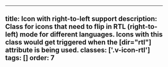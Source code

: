 <!--
 *              © 2025 Visa
 *
 * Licensed under the Apache License, Version 2.0 (the "License");
 * you may not use this file except in compliance with the License.
 * You may obtain a copy of the License at
 *
 *         http://www.apache.org/licenses/LICENSE-2.0
 *
 * Unless required by applicable law or agreed to in writing, software
 * distributed under the License is distributed on an "AS IS" BASIS,
 * WITHOUT WARRANTIES OR CONDITIONS OF ANY KIND, either express or implied.
 * See the License for the specific language governing permissions and
 * limitations under the License.
 *
 -->
---
title: Icon with right-to-left support
description: Class for icons that need to flip in RTL (right-to-left) mode for different languages. Icons with this class would get triggered when the [dir="rtl"] attribute is being used.
classes: ['.v-icon-rtl']
tags: []
order: 7
---

<svg class="v-icon v-icon-rtl" height="24" viewbox="0 0 24 24" width="24">
  <use href="#visa-notifications-low">
  </use>
</svg>
